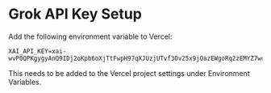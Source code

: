 # Grok API Key Setup

Add the following environment variable to Vercel:

```
XAI_API_KEY=xai-wvP0QPKgygyAnQ9IDj2oKpb6oXjTtFwpH97qXJUzjUTvf3Ov25x9jOazEWgoRq2zEMYZ7wcfTiWPUpZ6
```

This needs to be added to the Vercel project settings under Environment Variables.